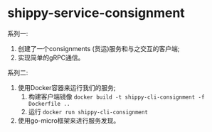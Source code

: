 # shippy-service-consignment
系列一:
1. 创建了一个consignments (货运)服务和与之交互的客户端;
2. 实现简单的gRPC通信。

系列二:
1. 使用Docker容器来运行我们的服务;
   1. 构建客户端镜像 `docker build -t shippy-cli-consignment -f Dockerfile ..`
   2. 运行 `docker run shippy-cli-consignment`
2. 使用go-micro框架来进行服务发现。

